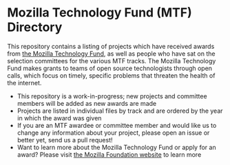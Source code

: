 # Mozilla Technology Fund (MTF) Directory
This repository contains a listing of projects which have received awards from [the Mozilla Technology Fund](https://foundation.mozilla.org/en/what-we-fund/awards/mozilla-technology-fund-mtf/), as well as people who have sat on the selection committees for the various MTF tracks. The Mozilla Technology Fund makes grants to teams of open source technologists through open calls, which focus on timely, specific problems that threaten the health of the internet.
* This repository is a work-in-progress; new projects and committee members will be added as new awards are made
* Projects are listed in individual files by track and are ordered by the year in which the award was given
* If you are an MTF awardee or committee member and would like us to change any information about your project, please open an issue or better yet, send us a pull request!
* Want to learn more about the Mozilla Technology Fund or apply for an award? Please visit [the Mozilla Foundation website](https://foundation.mozilla.org/en/what-we-fund/awards/mozilla-technology-fund-mtf/) to learn more
